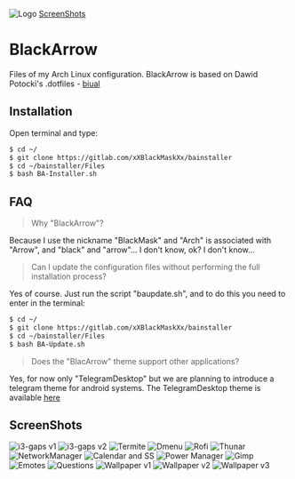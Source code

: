 ![Logo](https://gitlab.com/xXBlackMaskXx/basss/raw/master/ScreenShots/BlackArrow.png)
[ScreenShots](#screenshots)

# BlackArrow

Files of my Arch Linux configuration. BlackArrow is based on Dawid Potocki's .dotfiles - [biual](https://gitlab.com/dawidpotocki/biual)

## Installation

Open terminal and type:

```bash
$ cd ~/
$ git clone https://gitlab.com/xXBlackMaskXx/bainstaller
$ cd ~/bainstaller/Files
$ bash BA-Installer.sh
```

## FAQ

> Why "BlackArrow"?

Because I use the nickname "BlackMask" and "Arch" is associated with "Arrow", and "black" and "arrow"... I don't know, ok? I don't know...

> Can I update the configuration files without performing the full installation process?

Yes of course. Just run the script "baupdate.sh", and to do this you need to enter in the terminal:
```bash
$ cd ~/
$ git clone https://gitlab.com/xXBlackMaskXx/bainstaller
$ cd ~/bainstaller/Files
$ bash BA-Update.sh
```

> Does the "BlacArrow" theme support other applications?

Yes, for now only "TelegramDesktop" but we are planning to introduce a telegram theme for android systems. The TelegramDesktop theme is available [here](https://t.me/BATheme)

## ScreenShots

![i3-gaps v1](https://gitlab.com/xXBlackMaskXx/basss/raw/master/ScreenShots/i3-gaps%20v1.png)
![i3-gaps v2](https://gitlab.com/xXBlackMaskXx/basss/raw/master/ScreenShots/i3-gaps%20v2.png)
![Termite](https://gitlab.com/xXBlackMaskXx/basss/raw/master/ScreenShots/Termite.png)
![Dmenu](https://gitlab.com/xXBlackMaskXx/basss/raw/master/ScreenShots/Dmenu.png)
![Rofi](https://gitlab.com/xXBlackMaskXx/basss/raw/master/ScreenShots/Rofi.png)
![Thunar](https://gitlab.com/xXBlackMaskXx/basss/raw/master/ScreenShots/Thunar.png)
![NetworkManager](https://gitlab.com/xXBlackMaskXx/basss/raw/master/ScreenShots/NetworkManager.png)
![Calendar and SS](https://gitlab.com/xXBlackMaskXx/basss/raw/master/ScreenShots/Calendar%20and%20screenshot.png)
![Power Manager](https://gitlab.com/xXBlackMaskXx/basss/raw/master/ScreenShots/Power%20manager.png)
![Gimp](https://gitlab.com/xXBlackMaskXx/basss/raw/master/ScreenShots/Gimp.png)
![Emotes](https://gitlab.com/xXBlackMaskXx/basss/raw/master/ScreenShots/Emotes.png)
![Questions](https://gitlab.com/xXBlackMaskXx/basss/raw/master/ScreenShots/questions.png)
![Wallpaper v1](https://gitlab.com/xXBlackMaskXx/basss/raw/master/ScreenShots/Wallpaper%20v1.png)
![Wallpaper v2](https://gitlab.com/xXBlackMaskXx/basss/raw/master/ScreenShots/Wallpaper%20v2.png)
![Wallpaper v3](https://gitlab.com/xXBlackMaskXx/basss/raw/master/ScreenShots/Wallpaper%20v3.png)

